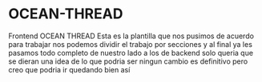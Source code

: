 # OCEAN-THREAD
Frontend OCEAN THREAD
Esta es la plantilla que nos pusimos de acuerdo para trabajar nos podemos dividir el trabajo por secciones y al final ya les pasamos todo completo de nuestro lado a los de backend
solo queria que se dieran una idea de lo que podria ser ningun cambio es definitivo pero creo que podria ir quedando bien así 
